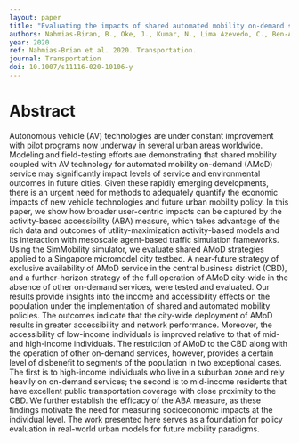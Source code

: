 ```yaml
---
layout: paper
title: "Evaluating the impacts of shared automated mobility on-demand services: an activity-based accessibility approach"
authors: Nahmias-Biran, B., Oke, J., Kumar, N., Lima Azevedo, C., Ben-Akiva, M.
year: 2020
ref: Nahmias-Brian et al. 2020. Transportation.
journal: Transportation
doi: 10.1007/s11116-020-10106-y
---
```


# Abstract

Autonomous vehicle (AV) technologies are under constant improvement with pilot programs now underway in several urban areas worldwide. Modeling and field-testing efforts are demonstrating that shared mobility coupled with AV technology for automated mobility on-demand (AMoD) service may significantly impact levels of service and environmental outcomes in future cities. Given these rapidly emerging developments, there is an urgent need for methods to adequately quantify the economic impacts of new vehicle technologies and future urban mobility policy. In this paper, we show how broader user-centric impacts can be captured by the activity-based accessibility (ABA) measure, which takes advantage of the rich data and outcomes of utility-maximization activity-based models and its interaction with mesoscale agent-based traffic simulation frameworks. Using the SimMobility simulator, we evaluate shared AMoD strategies applied to a Singapore micromodel city testbed. A near-future strategy of exclusive availability of AMoD service in the central business district (CBD), and a further-horizon strategy of the full operation of AMoD city-wide in the absence of other on-demand services, were tested and evaluated. Our results provide insights into the income and accessibility effects on the population under the implementation of shared and automated mobility policies. The outcomes indicate that the city-wide deployment of AMoD results in greater accessibility and network performance. Moreover, the accessibility of low-income individuals is improved relative to that of mid- and high-income individuals. The restriction of AMoD to the CBD along with the operation of other on-demand services, however, provides a certain level of disbenefit to segments of the population in two exceptional cases. The first is to high-income individuals who live in a suburban zone and rely heavily on on-demand services; the second is to mid-income residents that have excellent public transportation coverage with close proximity to the CBD. We further establish the efficacy of the ABA measure, as these findings motivate the need for measuring socioeconomic impacts at the individual level. The work presented here serves as a foundation for policy evaluation in real-world urban models for future mobility paradigms.
